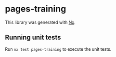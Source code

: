 # pages-training

This library was generated with [Nx](https://nx.dev).

## Running unit tests

Run `nx test pages-training` to execute the unit tests.
